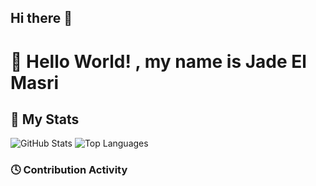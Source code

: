 ## Hi there 👋

<!--
**JadeElMasri/JadeElMasri** is a ✨ _special_ ✨ repository because its `README.md` (this file) appears on your GitHub profile.

Here are some ideas to get you started:

- 🔭 I’m currently working on ...
- 🌱 I’m currently learning ...
- 👯 I’m looking to collaborate on ...
- 🤔 I’m looking for help with ...
- 💬 Ask me about ...
- 📫 How to reach me: ...
- 😄 Pronouns: ...
- ⚡ Fun fact: ...
-->

# 👋 Hello World! , my name is Jade El Masri

## 🧠 My Stats

![GitHub Stats](https://github-readme-stats.vercel.app/api?username=JadeElMasri&show_icons=true&theme=radical)
![Top Languages](https://github-readme-stats.vercel.app/api/top-langs/?username=JadeElMasri&layout=compact&theme=radical)


### 🕓 Contribution Activity

